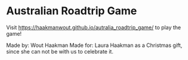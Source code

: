 # Australian Roadtrip Game

Visit https://haakmanwout.github.io/autralia_roadtrip_game/ to play the game!

Made by: Wout Haakman
Made for: Laura Haakman as a Christmas gift, since she can not be with us to celebrate it.
